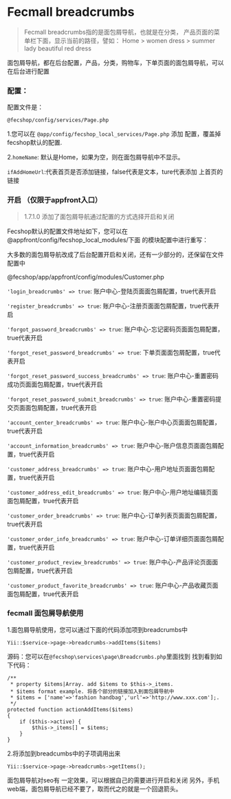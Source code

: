 Fecmall breadcrumbs
====================

> Fecmall breadcrumbs指的是面包屑导航，也就是在分类，
> 产品页面的菜单栏下面，显示当前的路径，譬如：
> Home > women dress > summer lady beautiful red dress


面包屑导航，都在后台配置，产品，分类，购物车，下单页面的面包屑导航，可以在后台进行配置



### 配置：

配置文件是：

```
@fecshop/config/services/Page.php
```


1.您可以在 `@app/config/fecshop_local_services/Page.php` 添加
配置，覆盖掉fecshop默认的配置.

2.`homeName`: 默认是Home，如果为空，则在面包屑导航中不显示。

`ifAddHomeUrl`:代表首页是否添加链接，false代表是文本，ture代表添加
上首页的链接


### 开启 （仅限于appfront入口）

> 1.7.1.0 添加了面包屑导航通过配置的方式选择开启和关闭

Fecshop默认的配置文件地址如下，您可以在@appfront/config/fecshop_local_modules/下面
的模块配置中进行重写：

大多数的面包屑导航改成了后台配置开启和关闭，还有一少部分的，还保留在文件配置中

@fecshop/app/appfront/config/modules/Customer.php


`'login_breadcrumbs' => true`: 账户中心-登陆页面面包屑配置，true代表开启

`'register_breadcrumbs' => true`: 账户中心-注册页面面包屑配置，true代表开启

`'forgot_password_breadcrumbs' => true`: 账户中心-忘记密码页面面包屑配置，true代表开启

`'forgot_reset_password_breadcrumbs' => true`: 下单页面面包屑配置，true代表开启

`'forgot_reset_password_success_breadcrumbs' => true`: 账户中心-重置密码成功页面面包屑配置，true代表开启

`'forgot_reset_password_submit_breadcrumbs' => true`: 账户中心-重置密码提交页面面包屑配置，true代表开启

`'account_center_breadcrumbs' => true`: 账户中心-账户中心页面面包屑配置，true代表开启

`'account_information_breadcrumbs' => true`: 账户中心-账户信息页面面包屑配置，true代表开启

`'customer_address_breadcrumbs' => true`: 账户中心-用户地址页面面包屑配置，true代表开启

`'customer_address_edit_breadcrumbs' => true`: 账户中心-用户地址编辑页面面包屑配置，true代表开启

`'customer_order_breadcrumbs' => true`: 账户中心-订单列表页面面包屑配置，true代表开启

`'customer_order_info_breadcrumbs' => true`: 账户中心-订单详细页面面包屑配置，true代表开启

`'customer_product_review_breadcrumbs' => true`: 账户中心-产品评论页面面包屑配置，true代表开启

`'customer_product_favorite_breadcrumbs' => true`: 账户中心-产品收藏页面面包屑配置，true代表开启
            

### fecmall 面包屑导航使用

1.面包屑导航使用，您可以通过下面的代码添加项到breadcrumbs中

```
Yii::$service->page->breadcrumbs->addItems($items)
```


源码：您可以在`@fecshop\services\page\Breadcrumbs.php`里面找到
找到看到如下代码：

```
/**
 * property $items|Array. add $items to $this->_items.
 * $items format example. 将各个部分的链接加入到面包屑导航中
 * $items = ['name'=>'fashion handbag','url'=>'http://www.xxx.com'];.
 */
protected function actionAddItems($items)
{
    if ($this->active) {
        $this->_items[] = $items;
    }
}
```

2.将添加到breadcumbs中的子项调用出来


```
Yii::$service->page->breadcrumbs->getItems();
```



面包屑导航对seo有 一定效果，可以根据自己的需要进行开启和关闭
另外，手机web端，面包屑导航已经不要了，取而代之的就是一个回退箭头。
















